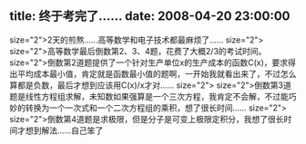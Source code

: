 title: 终于考完了……
date: 2008-04-20 23:00:00
---

 size="2">2天的煎熬……高等数学和电子技术都最麻烦了……  size="2">   size="2">高等数学最后倒数第2、3、4题，花费了大概2/3的考试时间。  size="2">倒数第2道题提供了一个针对生产单位x的生产成本的函数C(x)，要求得出平均成本最小值，肯定就是函数最小值的题啊，一开始我就看出来了，不过怎么算都是负数，最后才想到应该用C(x)/x才对……  size="2">   size="2">倒数第3道题是线性方程组求解，未知数如果强算是一个三次方程，我肯定不会解，不过能巧妙的转换为一个一次式和一个二次方程组的乘积，想了很长时间……  size="2">   size="2">倒数第4道题是求极限，但是分子是可变上极限定积分，我想了很长时间才想到解法……自己笨了
